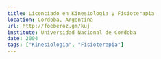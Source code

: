 ```yaml
---
title: Licenciado en Kinesiologia y Fisioterapia
location: Cordoba, Argentina
url: http://foeberoz.gm/kuj
institute: Universidad Nacional de Cordoba
date: 2004
tags: ["Kinesiologia", "Fisioterapia"]
---
```

